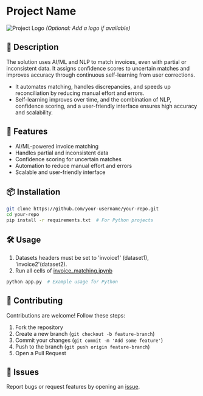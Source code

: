 # Project Name

![Project Logo](link-to-your-logo.png) *(Optional: Add a logo if available)*

## 📌 Description
The solution uses AI/ML and NLP to match invoices, even with partial or inconsistent data. It assigns confidence scores to uncertain matches and improves accuracy through continuous self-learning from user corrections.

- It automates matching, handles discrepancies, and speeds up reconciliation by reducing manual effort and errors.
- Self-learning improves over time, and the combination of NLP, confidence scoring, and a user-friendly interface ensures high accuracy and scalability.

## 🚀 Features
- AI/ML-powered invoice matching
- Handles partial and inconsistent data
- Confidence scoring for uncertain matches
- Automation to reduce manual effort and errors
- Scalable and user-friendly interface


## 📦 Installation
```sh
git clone https://github.com/your-username/your-repo.git
cd your-repo
pip install -r requirements.txt  # For Python projects
```

## 🛠 Usage
1. Datasets headers must be set to 'invoice1' (dataset1), 'invoice2'(dataset2).
2. Run all cells of [invoice_matching.ipynb](invoice_matching.ipynb)
```sh
python app.py  # Example usage for Python
```

## 🤝 Contributing
Contributions are welcome! Follow these steps:
1. Fork the repository
2. Create a new branch (`git checkout -b feature-branch`)
3. Commit your changes (`git commit -m 'Add some feature'`)
4. Push to the branch (`git push origin feature-branch`)
5. Open a Pull Request

## 🐞 Issues
Report bugs or request features by opening an [issue](https://github.com/atharvaatterkar/-Intelligent-Partial-Invoice-Matching/issues).


